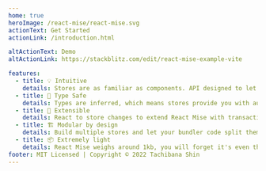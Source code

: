 ```yaml
---
home: true
heroImage: /react-mise/react-mise.svg
actionText: Get Started
actionLink: /introduction.html

altActionText: Demo
altActionLink: https://stackblitz.com/edit/react-mise-example-vite

features:
  - title: 💡 Intuitive
    details: Stores are as familiar as components. API designed to let you write well organized stores.
  - title: 🔑 Type Safe
    details: Types are inferred, which means stores provide you with autocompletion even in JavaScript!
  - title: 🔌 Extensible
    details: React to store changes to extend React Mise with transactions, local storage synchronization, etc.
  - title: 🏗 Modular by design
    details: Build multiple stores and let your bundler code split them automatically.
  - title: 📦 Extremely light
    details: React Mise weighs around 1kb, you will forget it's even there!
footer: MIT Licensed | Copyright © 2022 Tachibana Shin
---
```


<ThemeToggle/>
<!-- <TestStore/> -->

<script setup>
import ThemeToggle from './.vitepress/components/ThemeToggle.vue'
// import TestStore from './.vitepress/components/TestStore.vue'
</script>
